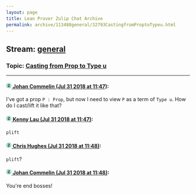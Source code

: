 ```yaml
---
layout: page
title: Lean Prover Zulip Chat Archive 
permalink: archive/113488general/32793CastingfromProptoTypeu.html
---
```


## Stream: [general](index.html)
### Topic: [Casting from Prop to Type u](32793CastingfromProptoTypeu.html)

---

#### [![Click to go to Zulip](../../assets/img/zulip2.png) Johan Commelin (Jul 31 2018 at 11:47)](https://leanprover.zulipchat.com/#narrow/stream/113488-general/topic/Casting%20from%20Prop%20to%20Type%20u/near/130632449):
I've got a prop `P : Prop`, but now I need to view `P` as  a term of `Type u`. How do I cast/lift it like that?

#### [![Click to go to Zulip](../../assets/img/zulip2.png) Kenny Lau (Jul 31 2018 at 11:47)](https://leanprover.zulipchat.com/#narrow/stream/113488-general/topic/Casting%20from%20Prop%20to%20Type%20u/near/130632457):
`plift`

#### [![Click to go to Zulip](../../assets/img/zulip2.png) Chris Hughes (Jul 31 2018 at 11:48)](https://leanprover.zulipchat.com/#narrow/stream/113488-general/topic/Casting%20from%20Prop%20to%20Type%20u/near/130632495):
`plift`?

#### [![Click to go to Zulip](../../assets/img/zulip2.png) Johan Commelin (Jul 31 2018 at 11:48)](https://leanprover.zulipchat.com/#narrow/stream/113488-general/topic/Casting%20from%20Prop%20to%20Type%20u/near/130632507):
You're end bosses!

